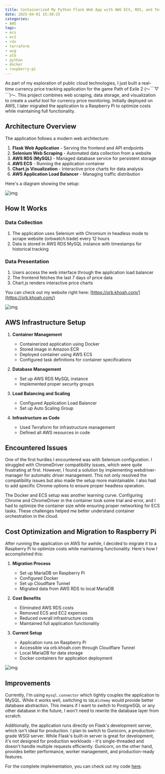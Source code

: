 ```yaml
---
title: Containerized My Python Flask Web App with AWS ECS, RDS, and Terraform
date: 2025-04-01 15:30:25
categories:
- AWS
tags:
- ecs
- ec2
- rds
- terraform
- asg
- alb
- python
- docker
- raspberry-pi
---
```

As part of my exploration of public cloud technologies, I just built a real-time currency price tracking application for the game Path of Exile 2 (～￣▽￣)～.
This project combines web scraping, data storage, and visualization to create a useful tool for currency price monitoring. Initially deployed on AWS, I later migrated the application to a Raspberry Pi to optimize costs while maintaining full functionality.

## Architecture Overview

The application follows a modern web architecture:
1. **Flask Web Application** - Serving the frontend and API endpoints
2. **Selenium Web Scraping** - Automated data collection from a website
3. **AWS RDS (MySQL)** - Managed database service for persistent storage
4. **AWS ECS** - Running the application container
5. **Chart.js Visualization** - Interactive price charts for data analysis
6. **AWS Application Load Balancer** - Managing traffic distribution

Here's a diagram showing the setup:

![img](https://s3.us-east-1.amazonaws.com/blog.khoah.net/media/orbwatch/diagram.png)

## How It Works

### Data Collection
1. The application uses Selenium with Chromium in headless mode to scrape website (orbwatch.trade) every 12 hours
2. Data is stored in AWS RDS MySQL instance with timestamps for historical tracking

### Data Presentation
1. Users access the web interface through the application load balancer
2. The frontend fetches the last 7 days of price data
3. Chart.js renders interactive price charts

You can check out my website right here: [https://orb.khoah.com/](https://orb.khoah.com/)

![img](https://s3.us-east-1.amazonaws.com/blog.khoah.net/media/orbwatch/Screenshot+2025-04-03+152238.png)

## AWS Infrastructure Setup

1. **Container Management**
   - Containerized application using Docker
   - Stored image in Amazon ECR
   - Deployed container using AWS ECS
   - Configured task definitions for container specifications

2. **Database Management**
   - Set up AWS RDS MySQL instance
   - Implemented proper security groups

3. **Load Balancing and Scaling**
   - Configured Application Load Balancer
   - Set up Auto Scaling Group

4. **Infrastructure as Code**
   - Used Terraform for infrastructure management
   - Defined all AWS resources in code

## Encountered Issues

One of the first hurdles I encountered was with Selenium configuration. I struggled with ChromeDriver compatibility issues, which were quite frustrating at first. However, I found a solution by implementing webdriver-manager for automatic driver management. This not only resolved the compatibility issues but also made the setup more maintainable. I also had to add specific Chrome options to ensure proper headless operation.

The Docker and ECS setup was another learning curve. Configuring Chrome and ChromeDriver in the container took some trial and error, and I had to optimize the container size while ensuring proper networking for ECS tasks. These challenges helped me better understand container orchestration in the cloud.

## Cost Optimization and Migration to Raspberry Pi

After running the application on AWS for awhile, I decided to migrate it to a Raspberry Pi to optimize costs while maintaining functionality. Here's how I accomplished this:

1. **Migration Process**
   - Set up MariaDB on Raspberry Pi
   - Configured Docker
   - Set up Cloudflare Tunnel
   - Migrated data from AWS RDS to local MariaDB

2. **Cost Benefits**
   - Eliminated AWS RDS costs
   - Removed ECS and EC2 expenses
   - Reduced overall infrastructure costs
   - Maintained full application functionality

3. **Current Setup**
   - Application runs on Raspberry Pi
   - Accessible via orb.khoah.com through Cloudflare Tunnel
   - Local MariaDB for data storage
   - Docker containers for application deployment

![img](https://s3.us-east-1.amazonaws.com/blog.khoah.net/media/orbwatch/pi.png)

## Improvements

Currently, I'm using `mysql.connector` which tightly couples the application to MySQL. While it works well, switching to `SQLAlchemy` would provide better database abstraction. This means if I want to switch to PostgreSQL or any other database in the future, I won't need to rewrite the database layer from scratch.

Additionally, the application runs directly on Flask's development server, which isn't ideal for production. I plan to switch to Gunicorn, a production-grade WSGI server. While Flask's built-in server is great for development, it's not designed for production workloads - it's single-threaded and doesn't handle multiple requests efficiently. Gunicorn, on the other hand, provides better performance, worker management, and production-ready features.

For the complete implementation, you can check out my code [here](https://github.com/ehoang0106/RDS).
